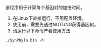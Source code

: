 该程序用于计算每个基因对的加倍时间。
1. 在Linux下直接运行，不用配置环境。
2. 使用前，需要先通过NOTUNG获得基因树。 
3. 请运行以下命令产看使用方法
```
./SynPhylo.bin -h
```
